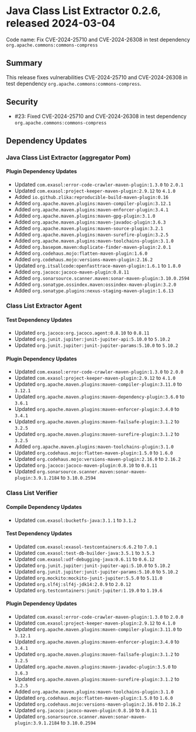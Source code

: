 # Java Class List Extractor 0.2.6, released 2024-03-04

Code name: Fix CVE-2024-25710 and CVE-2024-26308 in test dependency `org.apache.commons:commons-compress`

## Summary

This release fixes vulnerabilities CVE-2024-25710 and CVE-2024-26308 in test dependency `org.apache.commons:commons-compress`.

## Security

* #23: Fixed CVE-2024-25710 and CVE-2024-26308 in test dependency `org.apache.commons:commons-compress`

## Dependency Updates

### Java Class List Extractor (aggregator Pom)

#### Plugin Dependency Updates

* Updated `com.exasol:error-code-crawler-maven-plugin:1.3.0` to `2.0.1`
* Updated `com.exasol:project-keeper-maven-plugin:2.9.12` to `4.1.0`
* Added `io.github.zlika:reproducible-build-maven-plugin:0.16`
* Added `org.apache.maven.plugins:maven-compiler-plugin:3.12.1`
* Added `org.apache.maven.plugins:maven-enforcer-plugin:3.4.1`
* Added `org.apache.maven.plugins:maven-gpg-plugin:3.1.0`
* Added `org.apache.maven.plugins:maven-javadoc-plugin:3.6.3`
* Added `org.apache.maven.plugins:maven-source-plugin:3.2.1`
* Added `org.apache.maven.plugins:maven-surefire-plugin:3.2.5`
* Added `org.apache.maven.plugins:maven-toolchains-plugin:3.1.0`
* Added `org.basepom.maven:duplicate-finder-maven-plugin:2.0.1`
* Added `org.codehaus.mojo:flatten-maven-plugin:1.6.0`
* Added `org.codehaus.mojo:versions-maven-plugin:2.16.2`
* Updated `org.itsallcode:openfasttrace-maven-plugin:1.6.1` to `1.8.0`
* Added `org.jacoco:jacoco-maven-plugin:0.8.11`
* Added `org.sonarsource.scanner.maven:sonar-maven-plugin:3.10.0.2594`
* Added `org.sonatype.ossindex.maven:ossindex-maven-plugin:3.2.0`
* Added `org.sonatype.plugins:nexus-staging-maven-plugin:1.6.13`

### Class List Extractor Agent

#### Test Dependency Updates

* Updated `org.jacoco:org.jacoco.agent:0.8.10` to `0.8.11`
* Updated `org.junit.jupiter:junit-jupiter-api:5.10.0` to `5.10.2`
* Updated `org.junit.jupiter:junit-jupiter-params:5.10.0` to `5.10.2`

#### Plugin Dependency Updates

* Updated `com.exasol:error-code-crawler-maven-plugin:1.3.0` to `2.0.0`
* Updated `com.exasol:project-keeper-maven-plugin:2.9.12` to `4.1.0`
* Updated `org.apache.maven.plugins:maven-compiler-plugin:3.11.0` to `3.12.1`
* Updated `org.apache.maven.plugins:maven-dependency-plugin:3.6.0` to `3.6.1`
* Updated `org.apache.maven.plugins:maven-enforcer-plugin:3.4.0` to `3.4.1`
* Updated `org.apache.maven.plugins:maven-failsafe-plugin:3.1.2` to `3.2.5`
* Updated `org.apache.maven.plugins:maven-surefire-plugin:3.1.2` to `3.2.5`
* Added `org.apache.maven.plugins:maven-toolchains-plugin:3.1.0`
* Updated `org.codehaus.mojo:flatten-maven-plugin:1.5.0` to `1.6.0`
* Updated `org.codehaus.mojo:versions-maven-plugin:2.16.0` to `2.16.2`
* Updated `org.jacoco:jacoco-maven-plugin:0.8.10` to `0.8.11`
* Updated `org.sonarsource.scanner.maven:sonar-maven-plugin:3.9.1.2184` to `3.10.0.2594`

### Class List Verifier

#### Compile Dependency Updates

* Updated `com.exasol:bucketfs-java:3.1.1` to `3.1.2`

#### Test Dependency Updates

* Updated `com.exasol:exasol-testcontainers:6.6.2` to `7.0.1`
* Updated `com.exasol:test-db-builder-java:3.5.1` to `3.5.3`
* Updated `com.exasol:udf-debugging-java:0.6.11` to `0.6.12`
* Updated `org.junit.jupiter:junit-jupiter-api:5.10.0` to `5.10.2`
* Updated `org.junit.jupiter:junit-jupiter-params:5.10.0` to `5.10.2`
* Updated `org.mockito:mockito-junit-jupiter:5.5.0` to `5.11.0`
* Updated `org.slf4j:slf4j-jdk14:2.0.9` to `2.0.12`
* Updated `org.testcontainers:junit-jupiter:1.19.0` to `1.19.6`

#### Plugin Dependency Updates

* Updated `com.exasol:error-code-crawler-maven-plugin:1.3.0` to `2.0.0`
* Updated `com.exasol:project-keeper-maven-plugin:2.9.12` to `4.1.0`
* Updated `org.apache.maven.plugins:maven-compiler-plugin:3.11.0` to `3.12.1`
* Updated `org.apache.maven.plugins:maven-enforcer-plugin:3.4.0` to `3.4.1`
* Updated `org.apache.maven.plugins:maven-failsafe-plugin:3.1.2` to `3.2.5`
* Updated `org.apache.maven.plugins:maven-javadoc-plugin:3.5.0` to `3.6.3`
* Updated `org.apache.maven.plugins:maven-surefire-plugin:3.1.2` to `3.2.5`
* Added `org.apache.maven.plugins:maven-toolchains-plugin:3.1.0`
* Updated `org.codehaus.mojo:flatten-maven-plugin:1.5.0` to `1.6.0`
* Updated `org.codehaus.mojo:versions-maven-plugin:2.16.0` to `2.16.2`
* Updated `org.jacoco:jacoco-maven-plugin:0.8.10` to `0.8.11`
* Updated `org.sonarsource.scanner.maven:sonar-maven-plugin:3.9.1.2184` to `3.10.0.2594`
